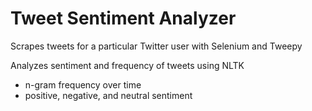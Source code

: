 
# Tweet Sentiment Analyzer
Scrapes tweets for a particular Twitter user with Selenium and Tweepy

Analyzes sentiment and frequency of tweets using NLTK
* n-gram frequency over time
* positive, negative, and neutral sentiment

